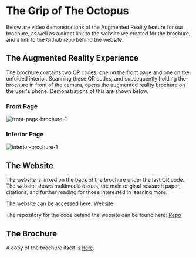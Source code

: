 # The Grip of The Octopus

Below are video demonstrations of the Augmented Reality feature for our brochure, as well as a direct link to the website we created for the brochure, and a link to the Github repo behind the website.

## The Augmented Reality Experience

The brochure contains two QR codes: one on the front page and one on the unfolded interior. Scanning these QR codes, and subsequently holding the brochure in front of the camera, opens the augmented reality brochure on the user's phone. Demonstrations of this are shown below.
 
### Front Page

![front-page-brochure-1](https://github.com/mb4323/biomimetics-brochure-evidence/assets/162570911/4bdcfc49-747e-42ab-b66e-800e0ddd2ad9)

### Interior Page

![interior-brochure-1](https://github.com/mb4323/biomimetics-brochure-evidence/assets/162570911/2e096aa9-bd27-4f01-9e93-2ecfabe5fe08)

## The Website

The website is linked on the back of the brochure under the last QR code. The website shows multimedia assets, the main original research paper, citations, and further reading for those interested in learning more.

The website can be accessed here: [Website](https://mb4323.github.io/biomimetics-brochure/)

The repository for the code behind the website can be found here: [Repo](https://github.com/mb4323/biomimetics-brochure/tree/main)

## The Brochure

A copy of the brochure itself is [here]().
